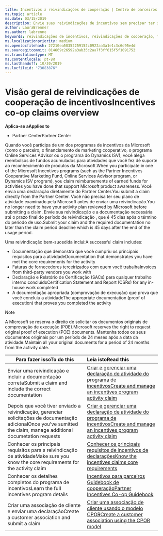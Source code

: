 ```yaml
---
title: Incentivos a reivindicações de cooperação | Centro de parceiros
ms.topic: article
ms.date: 03/15/2019
description: Envie suas reivindicações de incentivos sem precisar ter seu plano de atividade examinado primeiro.
author: LauraBrenner
ms.author: labrenne
keywords: reivindicações de incentivos, reivindicações de cooperação, fundos de cooperação
ms.localizationpriority: medium
ms.openlocfilehash: 27210ea58352259152c0922aa3a1e1c3c6d95e4d
ms.sourcegitcommit: 014669c26592a3ab35c2aa7f3ff615f5f1091752
ms.translationtype: MT
ms.contentlocale: pt-BR
ms.lasthandoff: 10/30/2019
ms.locfileid: "73083876"
---
```

# <a name="incentives-co-op-claims-overview"></a><span data-ttu-id="4ed03-104">Visão geral de reivindicações de cooperação de incentivos</span><span class="sxs-lookup"><span data-stu-id="4ed03-104">Incentives co-op claims overview</span></span>

<span data-ttu-id="4ed03-105">**Aplica-se a**</span><span class="sxs-lookup"><span data-stu-id="4ed03-105">**Applies to**</span></span>

- <span data-ttu-id="4ed03-106">Partner Center</span><span class="sxs-lookup"><span data-stu-id="4ed03-106">Partner Center</span></span>

<span data-ttu-id="4ed03-107">Quando você participa de um dos programas de incentivos da Microsoft (como o parceiro, o financiamento de marketing cooperativo, o programa Online Services Advisor ou o programa do Dynamics ISV), você alega reembolsos de fundos acumulados para atividades que você fez dê suporte ao reconhecimento de produtos da Microsoft.</span><span class="sxs-lookup"><span data-stu-id="4ed03-107">When you participate in one of the Microsoft Incentives programs (such as the Partner Incentives Cooperative Marketing Fund, Online Services Advisor program, or Dynamics ISV program), you claim reimbursements of earned funds for activities you have done that support Microsoft product awareness.</span></span> <span data-ttu-id="4ed03-108">Você envia uma declaração diretamente do Partner Center.</span><span class="sxs-lookup"><span data-stu-id="4ed03-108">You submit a claim directly from the Partner Center.</span></span> <span data-ttu-id="4ed03-109">Você não precisa ter seu plano de atividade examinado pela Microsoft antes de enviar uma reivindicação.</span><span class="sxs-lookup"><span data-stu-id="4ed03-109">You no longer need to have your activity plan reviewed by Microsoft before submitting a claim.</span></span> <span data-ttu-id="4ed03-110">Envie sua reivindicação e a documentação necessária até o prazo final do período de reivindicação , que é 45 dias após o término do período de uso.</span><span class="sxs-lookup"><span data-stu-id="4ed03-110">Submit your claim and the required documentation no later than the claim period deadline which is 45 days after the end of the usage period.</span></span> 

<span data-ttu-id="4ed03-111">Uma reivindicação bem-sucedida inclui:</span><span class="sxs-lookup"><span data-stu-id="4ed03-111">A successful claim includes:</span></span>

- <span data-ttu-id="4ed03-112">Documentação que demonstra que você cumpriu os principais requisitos para a atividade</span><span class="sxs-lookup"><span data-stu-id="4ed03-112">Documentation that demonstrates you have met the core requirements for the activity</span></span>
- <span data-ttu-id="4ed03-113">Faturas de fornecedores terceirizados com quem você trabalha</span><span class="sxs-lookup"><span data-stu-id="4ed03-113">Invoices from third-party vendors you work with</span></span>
- <span data-ttu-id="4ed03-114">Declaração e Relatório de Certificação (SACs) para qualquer trabalho interno concluído</span><span class="sxs-lookup"><span data-stu-id="4ed03-114">Certification Statement and Report (CSRs) for any in-house work completed</span></span>
- <span data-ttu-id="4ed03-115">A documentação apropriada (comprovação de execução) que prova que você concluiu a atividade</span><span class="sxs-lookup"><span data-stu-id="4ed03-115">The appropriate documentation (proof of execution) that proves you completed the activity</span></span> 

>[!NOTE]
><span data-ttu-id="4ed03-116">A Microsoft se reserva o direito de solicitar os documentos originais de comprovação de execução (POE).</span><span class="sxs-lookup"><span data-stu-id="4ed03-116">Microsoft reserves the right to request original proof of execution (POE) documents.</span></span> <span data-ttu-id="4ed03-117">Mantenha todos os seus documentos originais por um período de 24 meses após a data da atividade.</span><span class="sxs-lookup"><span data-stu-id="4ed03-117">Maintain all your original documents for a period of 24 months from the activity date.</span></span> 

|<span data-ttu-id="4ed03-118">**Para fazer isso**</span><span class="sxs-lookup"><span data-stu-id="4ed03-118">**To do this**</span></span>   |<span data-ttu-id="4ed03-119">**Leia isto**</span><span class="sxs-lookup"><span data-stu-id="4ed03-119">**Read this**</span></span>   |
|-----------------|:--------------------------------------|
|<span data-ttu-id="4ed03-120">Enviar uma reivindicação e incluir a documentação correta</span><span class="sxs-lookup"><span data-stu-id="4ed03-120">Submit a claim and include the correct documentation</span></span>|[<span data-ttu-id="4ed03-121">Criar e gerenciar uma declaração de atividade do programa de incentivos</span><span class="sxs-lookup"><span data-stu-id="4ed03-121">Create and manage an incentives program activity claim</span></span>](create-incentives-claims.md)|
|<span data-ttu-id="4ed03-122">Depois que você tiver enviado a reivindicação, gerenciar solicitações de documentação adicional</span><span class="sxs-lookup"><span data-stu-id="4ed03-122">Once you've sumitted the claim, manage additional documetation requests</span></span>|[<span data-ttu-id="4ed03-123">Criar e gerenciar uma declaração de atividade do programa de incentivos</span><span class="sxs-lookup"><span data-stu-id="4ed03-123">Create and manage an incentives program activity claim</span></span>](create-incentives-claims.md)  |
|<span data-ttu-id="4ed03-124">Conhecer os principais requisitos para a reivindicação de atividade</span><span class="sxs-lookup"><span data-stu-id="4ed03-124">Make sure you know the core requirements for the activity claim</span></span>|[<span data-ttu-id="4ed03-125">Conhecer os principais requisitos de incentivos de declarações</span><span class="sxs-lookup"><span data-stu-id="4ed03-125">Know the incentives claims core requirements</span></span>](core-requirements.md)   |
|<span data-ttu-id="4ed03-126">Conhecer os detalhes completos do programa de incentivos</span><span class="sxs-lookup"><span data-stu-id="4ed03-126">Learn the full incentives program details</span></span>|[<span data-ttu-id="4ed03-127">Incentivos para parceiros Guidebook de cooperação</span><span class="sxs-lookup"><span data-stu-id="4ed03-127">Partner Incentives Co-op Guidebook</span></span>](https://assets.microsoft.com/coop-guidebook.pdf)
|<span data-ttu-id="4ed03-128">Criar uma associação de cliente e enviar uma declaração</span><span class="sxs-lookup"><span data-stu-id="4ed03-128">Create a customer association and submit a claim</span></span> |[<span data-ttu-id="4ed03-129">Criar uma associação de cliente usando o modelo CPOR</span><span class="sxs-lookup"><span data-stu-id="4ed03-129">Create a customer association using the CPOR model</span></span>](submit-osa-claim.md)|
                                                                                 
                                   
